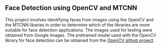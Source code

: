 ## Face Detection using OpenCV and MTCNN
This project involves identifying faces from images using the OpenCV and the MTCNN libaries in order to determine which of the libraries are more suitable for face detection applications. The images used for testing were obtained from Google Images. The pretrained model used with the OpenCV library for face detection can be obtained from the [OpenCV github project](https://github.com/opencv/opencv/tree/master/data/haarcascades).